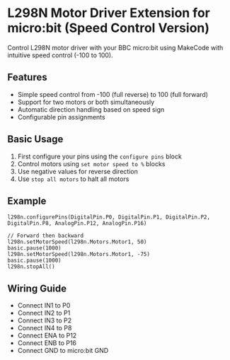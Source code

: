 # L298N Motor Driver Extension for micro:bit (Speed Control Version)

Control L298N motor driver with your BBC micro:bit using MakeCode with intuitive speed control (-100 to 100).

## Features

- Simple speed control from -100 (full reverse) to 100 (full forward)
- Support for two motors or both simultaneously
- Automatic direction handling based on speed sign
- Configurable pin assignments

## Basic Usage

1. First configure your pins using the `configure pins` block
2. Control motors using `set motor speed to %` blocks
3. Use negative values for reverse direction
4. Use `stop all motors` to halt all motors

## Example

```blocks
l298n.configurePins(DigitalPin.P0, DigitalPin.P1, DigitalPin.P2, DigitalPin.P8, AnalogPin.P12, AnalogPin.P16)

// Forward then backward
l298n.setMotorSpeed(l298n.Motors.Motor1, 50)
basic.pause(1000)
l298n.setMotorSpeed(l298n.Motors.Motor1, -75)
basic.pause(1000)
l298n.stopAll()
```

## Wiring Guide

- Connect IN1 to P0
- Connect IN2 to P1
- Connect IN3 to P2
- Connect IN4 to P8
- Connect ENA to P12
- Connect ENB to P16
- Connect GND to micro:bit GND
